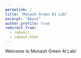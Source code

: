 ```yaml
---
permalink: /
title: "Monash Green AI Lab"
excerpt: "About"
author_profile: true
redirect_from: 
  - /about/
  - /about.html
---
```


Welcome to Monash Green AI Lab!
